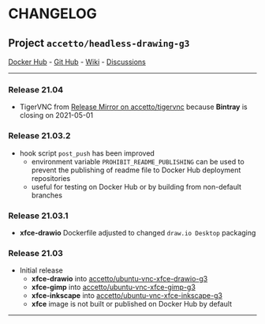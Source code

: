 # CHANGELOG

## Project `accetto/headless-drawing-g3`

[Docker Hub][this-docker] - [Git Hub][this-github] - [Wiki][sibling-wiki] - [Discussions][sibling-discussions]

***

### Release 21.04

- TigerVNC from [Release Mirror on accetto/tigervnc][accetto-tigervnc-release-mirror] because **Bintray** is closing on 2021-05-01

### Release 21.03.2

- hook script `post_push` has been improved
  - environment variable `PROHIBIT_README_PUBLISHING` can be used to prevent the publishing of readme file to Docker Hub deployment repositories
  - useful for testing on Docker Hub or by building from non-default branches

### Release 21.03.1

- **xfce-drawio** Dockerfile adjusted to changed `draw.io Desktop` packaging

### Release 21.03

- Initial release
  - **xfce-drawio** into [accetto/ubuntu-vnc-xfce-drawio-g3][accetto-ubuntu-vnc-xfce-drawio-g3]
  - **xfce-gimp** into [accetto/ubuntu-vnc-xfce-gimp-g3][accetto-ubuntu-vnc-xfce-gimp-g3]
  - **xfce-inkscape** into [accetto/ubuntu-vnc-xfce-inkscape-g3][accetto-ubuntu-vnc-xfce-inkscape-g3]
  - **xfce** image is not built or published on Docker Hub by default

***

[this-docker]: https://hub.docker.com/u/accetto/
[this-github]: https://github.com/accetto/headless-drawing-g3/

[sibling-wiki]: https://github.com/accetto/ubuntu-vnc-xfce-g3/wiki
[sibling-discussions]: https://github.com/accetto/ubuntu-vnc-xfce-g3/discussions

[accetto-ubuntu-vnc-xfce-drawio-g3]: https://hub.docker.com/r/accetto/ubuntu-vnc-xfce-drawio-g3
[accetto-ubuntu-vnc-xfce-gimp-g3]: https://hub.docker.com/r/accetto/ubuntu-vnc-xfce-gimp-g3
[accetto-ubuntu-vnc-xfce-inkscape-g3]: https://hub.docker.com/r/accetto/ubuntu-vnc-xfce-inkscape-g3

[accetto-tigervnc-release-mirror]: https://github.com/accetto/tigervnc/releases
